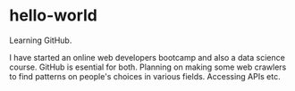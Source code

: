 # hello-world
Learning GitHub.

I have started an online web developers bootcamp and also a data science course. GitHub is esential 
for both. 
Planning on making some web crawlers to find patterns on people's choices in various fields. 
Accessing APIs etc. 
